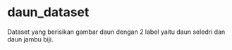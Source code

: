 # daun_dataset
Dataset yang berisikan gambar daun dengan 2 label yaitu daun seledri dan daun jambu biji.
